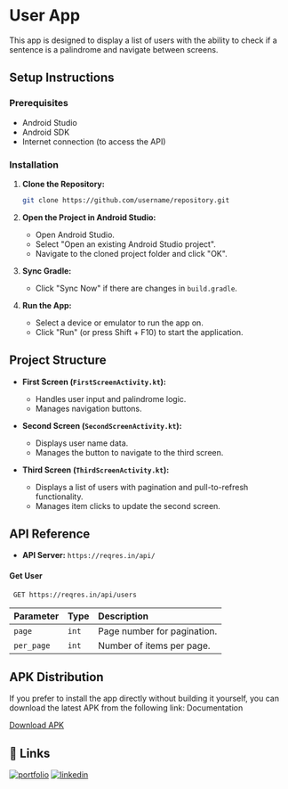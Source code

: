 # User App

This app is designed to display a list of users with the ability to check if a sentence is a palindrome and navigate between screens.


## Setup Instructions

### Prerequisites
- Android Studio
- Android SDK
- Internet connection (to access the API)

### Installation

1. **Clone the Repository:**
   ```bash
   git clone https://github.com/username/repository.git
   

1. **Open the Project in Android Studio:**
   - Open Android Studio.
   - Select "Open an existing Android Studio project".
   - Navigate to the cloned project folder and click "OK".

2. **Sync Gradle:**
   - Click "Sync Now" if there are changes in `build.gradle`.

3. **Run the App:**
   - Select a device or emulator to run the app on.
   - Click "Run" (or press Shift + F10) to start the application.

## Project Structure

- **First Screen (`FirstScreenActivity.kt`):**
  - Handles user input and palindrome logic.
  - Manages navigation buttons.

- **Second Screen (`SecondScreenActivity.kt`):**
  - Displays user name data.
  - Manages the button to navigate to the third screen.

- **Third Screen (`ThirdScreenActivity.kt`):**
  - Displays a list of users with pagination and pull-to-refresh functionality.
  - Manages item clicks to update the second screen.

## API Reference

- **API Server:** `https://reqres.in/api/`





#### Get User

```http
 GET https://reqres.in/api/users
```

| Parameter | Type     | Description                |
| :-------- | :------- | :------------------------- |
| `page` | `int` | Page number for pagination.|
| `per_page` | `int` | Number of items per page. |




## APK Distribution
If you prefer to install the app directly without building it yourself, you can download the latest APK from the following link: Documentation

[Download APK](https://drive.google.com/drive/folders/1CJijHVrhUNItZBeoVtrRspG3NGr0Y5eM?usp=sharing)


## 🔗 Links
[![portfolio](https://img.shields.io/badge/my_portfolio-000?style=for-the-badge&logo=ko-fi&logoColor=white)](https://hildatulwardah.vercel.app/)
[![linkedin](https://img.shields.io/badge/linkedin-0A66C2?style=for-the-badge&logo=linkedin&logoColor=white)](https://www.linkedin.com/in/hildatul-wardah-522856238/)


